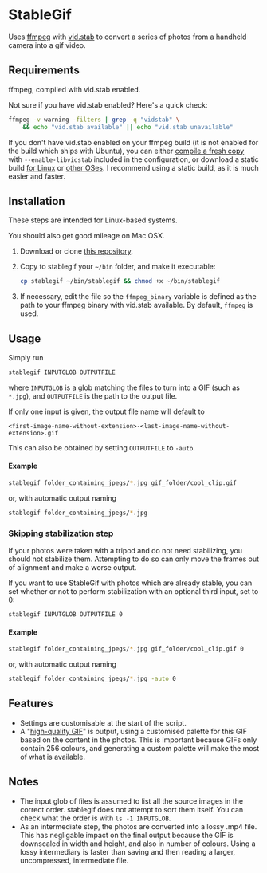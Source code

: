 # StableGif

Uses [ffmpeg] with [vid.stab] to convert a series of photos from a handheld
camera into a gif video.


## Requirements

ffmpeg, compiled with vid.stab enabled.

Not sure if you have vid.stab enabled? Here's a quick check:
```sh
ffmpeg -v warning -filters | grep -q "vidstab" \
    && echo "vid.stab available" || echo "vid.stab unavailable"
```

If you don't have vid.stab enabled on your ffmpeg build (it is not enabled for
the build which ships with Ubuntu), you can either
[compile a fresh copy][ffmpeg-download] with `--enable-libvidstab` included in
the configuration,
or download a static build [for Linux][ffmpeg-linux-build] or
[other OSes][ffmpeg-download].
I recommend using a static build, as it is much easier and faster.


## Installation

These steps are intended for Linux-based systems.

You should also get good mileage on Mac OSX.

1.  Download or clone [this repository].

2.  Copy to stablegif your `~/bin` folder, and make it executable:
    ```sh
    cp stablegif ~/bin/stablegif && chmod +x ~/bin/stablegif
    ```

3.  If necessary, edit the file so the `ffmpeg_binary` variable is defined as
    the path to your ffmpeg binary with vid.stab available.
    By default, `ffmpeg` is used.


## Usage

Simply run
```sh
stablegif INPUTGLOB OUTPUTFILE
```
where `INPUTGLOB` is a glob matching the files to turn into a GIF
(such as `*.jpg`), and `OUTPUTFILE` is the path to the output file.

If only one input is given, the output file name will default to
```
<first-image-name-without-extension>-<last-image-name-without-extension>.gif
```
This can also be obtained by setting `OUTPUTFILE` to `-auto`.

#### Example

```sh
stablegif folder_containing_jpegs/*.jpg gif_folder/cool_clip.gif
```
or, with automatic output naming
```sh
stablegif folder_containing_jpegs/*.jpg
```

### Skipping stabilization step

If your photos were taken with a tripod and do not need stabilizing, you should
not stabilize them.
Attempting to do so can only move the frames out of alignment and make a worse
output.

If you want to use StableGif with photos which are already stable, you can set
whether or not to perform stabilization with an optional third input, set to 0:
```
stablegif INPUTGLOB OUTPUTFILE 0
```

#### Example

```sh
stablegif folder_containing_jpegs/*.jpg gif_folder/cool_clip.gif 0
```
or, with automatic output naming
```sh
stablegif folder_containing_jpegs/*.jpg -auto 0
```

## Features

-   Settings are customisable at the start of the script.
-   A "[high-quality GIF]" is output, using a customised palette for this GIF
    based on the content in the photos.
    This is important because GIFs only contain 256 colours, and generating a
    custom palette will make the most of what is available.


## Notes

-   The input glob of files is assumed to list all the source images in the
    correct order.
    stablegif does not attempt to sort them itself.
    You can check what the order is with `ls -1 INPUTGLOB`.
-   As an intermediate step, the photos are converted into a lossy .mp4 file.
    This has negligable impact on the final output because the GIF is
    downscaled in width and height, and also in number of colours.
    Using a lossy intermediary is faster than saving and then reading a larger,
    uncompressed, intermediate file.


  [this repository]: https://github.com/scottclowe/subcaption2subfig
  [ffmpeg]: https://ffmpeg.org
  [ffmpeg-download]: https://ffmpeg.org/download.html
  [ffmpeg-linux-build]: http://johnvansickle.com/ffmpeg/
  [vid.stab]: https://github.com/georgmartius/vid.stab
  [high-quality GIF]: http://blog.pkh.me/p/21-high-quality-gif-with-ffmpeg.html
